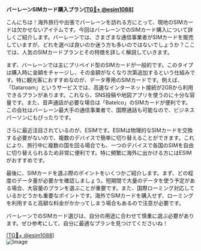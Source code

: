 **バーレーンSIMカード購入プラン[[TG💪+ @esim1088](https://t.me/s/esim1088)]**

こんにちは！海外旅行や出張でバーレーンを訪れる方にとって、現地のSIMカードは欠かせないアイテムです。今回はバーレーンでのSIMカード購入について詳しくご紹介します。バーレーンでは、さまざまな通信事業者がSIMカードを販売していますが、どれを選べば良いのか迷う方も多いのではないでしょうか？ここでは、人気のSIMカードプランとその特徴を詳しく解説していきます。

まず、バーレーンでは主にプリペイド型のSIMカードが一般的です。このタイプは購入時に金額をチャージし、その金額がなくなり次第追加するという仕組みです。特に観光客におすすめなのが、データ専用のSIMカードです。例えば、「Dataroam」というサービスでは、高速なインターネット接続が2GBから利用できるプランがあります。これなら、SNS投稿や地図アプリを使うのに十分な容量です。また、音声通話が必要な場合は「Batelco」のSIMカードが便利です。この会社はバーレーン最大手の通信事業者で、国際通話も可能なので、ビジネスパーソンにもぴったりです。

さらに最近注目されているのが、ESIMです。ESIMは物理的なSIMカードを交換する必要がないので、複数のデバイスで簡単に切り替えることができます。これにより、旅行中に複数の国を回る場合でも、一つのデバイスで各国のSIMを自由に切り替えられるため非常に便利です。特に頻繁に海外に出かける方にはESIMがおすすめです。

最後に、SIMカードを選ぶ際のポイントをいくつかご紹介します。まず、どの程度のデータ量が必要かを確認しましょう。短期間で大量のデータを使う予定がある場合、大容量のプランを選ぶことが重要です。また、国際ローミング対応しているかどうかも重要なポイントです。海外でSIMカードを購入せず、ローミングを利用すると高額な料金がかかってしまう場合もあるので注意が必要です。

バーレーンでのSIMカード選びは、自分の用途に合わせて慎重に選ぶ必要があります。ぜひ参考にして、自分に最適なプランを見つけてくださいね！

[[TG💪+ @esim1088](https://t.me/s/esim1088)]  
![Image](https://i.postimg.cc/Y0z9fWf4/image.png)